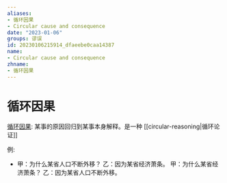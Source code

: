 ```yaml
---
aliases:
- 循环因果
- Circular cause and consequence
date: "2023-01-06"
groups: 谬误
id: 20230106215914_dfaeebe0caa14387
name:
- Circular cause and consequence
zhname:
- 循环因果
---
```


# 循环因果

[循环因果](https://zh.wikipedia.org/wiki/%E5%BE%AA%E7%92%B0%E5%9B%A0%E6%9E%9C): 某事的原因回归到某事本身解释。是一种 [[circular-reasoning|循环论证]]

例:
- 甲：为什么某省人口不断外移？ 乙：因为某省经济萧条。 甲：为什么某省经济萧条？ 乙：因为某省人口不断外移。